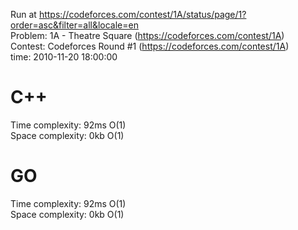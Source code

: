 Run at https://codeforces.com/contest/1A/status/page/1?order=asc&filter=all&locale=en<br>
Problem: 1A - Theatre Square (https://codeforces.com/contest/1A)<br>
Contest: Codeforces Round #1 (https://codeforces.com/contest/1A)<br>
time: 2010-11-20 18:00:00

# C++
Time complexity: 92ms O(1)<br>
Space complexity: 0kb O(1)

# GO
Time complexity: 92ms O(1)<br>
Space complexity: 0kb O(1)